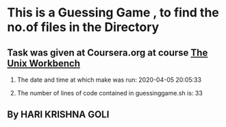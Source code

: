 # This is a Guessing Game , to find the no.of files in the Directory

## Task was given at Coursera.org at course [The Unix Workbench](https://www.coursera.org/learn/unix)

1. The date and time at which make was run:
2020-04-05 20:05:33

2. The number of lines of code contained in guessinggame.sh is:
33

 ## By HARI KRISHNA GOLI
